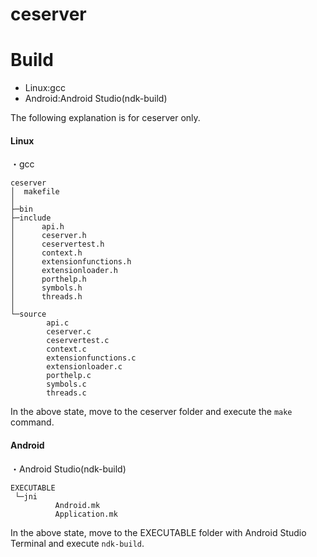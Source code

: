 # ceserver

# Build

  - Linux:gcc
  - Android:Android Studio(ndk-build)

The following explanation is for ceserver only.
#### Linux
・gcc

```
ceserver
│  makefile
│
├─bin
├─include
│      api.h
│      ceserver.h
│      ceservertest.h
│      context.h
│      extensionfunctions.h
│      extensionloader.h
│      porthelp.h
│      symbols.h
│      threads.h
│
└─source
        api.c
        ceserver.c
        ceservertest.c
        context.c
        extensionfunctions.c
        extensionloader.c
        porthelp.c
        symbols.c
        threads.c
```
In the above state, move to the ceserver folder and execute the `make` command.


#### Android
・Android Studio(ndk-build)

```
EXECUTABLE
 └─jni
          Android.mk
          Application.mk
```

In the above state, move to the EXECUTABLE folder with Android Studio Terminal and execute `ndk-build`.

